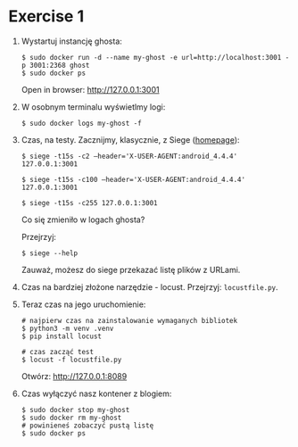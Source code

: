 # Exercise 1

1. Wystartuj instancję ghosta:

   ```
   $ sudo docker run -d --name my-ghost -e url=http://localhost:3001 -p 3001:2368 ghost
   $ sudo docker ps
   ```

   Open in browser: http://127.0.0.1:3001

2. W osobnym terminalu wyświetlmy logi:

   ```
   $ sudo docker logs my-ghost -f
   ```

3. Czas, na testy. Zacznijmy, klasycznie, z Siege ([homepage](https://www.joedog.org/siege-home/)):

   ```
   $ siege -t15s -c2 –header='X-USER-AGENT:android_4.4.4' 127.0.0.1:3001
   ```

   ```
   $ siege -t15s -c100 –header='X-USER-AGENT:android_4.4.4' 127.0.0.1:3001
   ```

   ```
   $ siege -t15s -c255 127.0.0.1:3001
   ```

   Co się zmieniło w logach ghosta?

   Przejrzyj:

   ```
   $ siege --help
   ```

   Zauważ, możesz do siege przekazać listę plików z URLami.

4. Czas na bardziej złożone narzędzie - locust. Przejrzyj: `locustfile.py`.

5. Teraz czas na jego uruchomienie:

   ```
   # najpierw czas na zainstalowanie wymaganych bibliotek
   $ python3 -m venv .venv
   $ pip install locust

   # czas zacząć test
   $ locust -f locustfile.py
   ```

   Otwórz: http://127.0.0.1:8089

6. Czas wyłączyć nasz kontener z blogiem:

   ```
   $ sudo docker stop my-ghost
   $ sudo docker rm my-ghost
   # powinieneś zobaczyć pustą listę
   $ sudo docker ps
   ```

